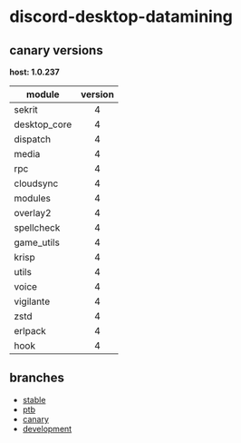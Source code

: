 # discord-desktop-datamining

## canary versions

**host: 1.0.237**

| module | version |
| ------ | :-----: |
| sekrit | 4 |
| desktop_core | 4 |
| dispatch | 4 |
| media | 4 |
| rpc | 4 |
| cloudsync | 4 |
| modules | 4 |
| overlay2 | 4 |
| spellcheck | 4 |
| game_utils | 4 |
| krisp | 4 |
| utils | 4 |
| voice | 4 |
| vigilante | 4 |
| zstd | 4 |
| erlpack | 4 |
| hook | 4 |

## branches

- [stable](https://github.com/OpenAsar/discord-desktop-datamining/tree/stable)
- [ptb](https://github.com/OpenAsar/discord-desktop-datamining/tree/ptb)
- [canary](https://github.com/OpenAsar/discord-desktop-datamining/tree/canary)
- [development](https://github.com/OpenAsar/discord-desktop-datamining/tree/development)